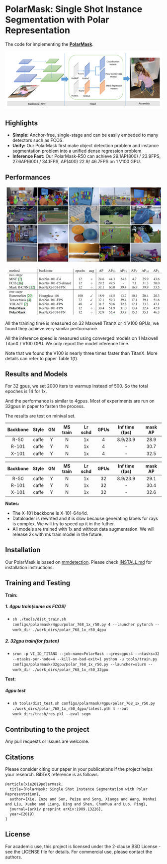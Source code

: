 # PolarMask: Single Shot Instance Segmentation with Polar Representation

The code for implementing the **[PolarMask](https://arxiv.org/abs/1909.13226)**. 

![image-20190807160835333](imgs/pipeline.png)

## Highlights
- **Simple:** Anchor-free, single-stage and can be easily embeded to many detectors such as FCOS.
- **Unify:**  Our PolarMask first make object detection problem and instance segmentation problem into a unified dense regression problem.
- **Inference Fast:** Our PolarMask-R50 can achieve 29.1AP(800) / 23.9FPS, 27.6AP(600) / 34.1FPS, AP(400) 22.9/ 46.7FPS on 1 V100 GPU.

## Performances
![Graph](imgs/visual.png)


![Table](imgs/performance.png)

All the training time is measured on 32 Maxwell TitanX or 4 V100 GPUs, we found they achieve very similar performance.

All the inference speed is measured using converged models on 1 Maxwell TitanX / V100 GPU. We only report the model inference time.

Note that we found the V100 is nearly three times faster than TitanX. More details can refer to paper Table 1(f). 


## Results and Models
For 32 gpus, we set 2000 iters to warmup instead of 500. So the total epoches is 14 for 1x.
  
And the performance is similar to 4gpus. Most of experiments are run on 32gpus in paper to fasten the process.

The results are test on minival set.

| Backbone  | Style   | GN  | MS train | Lr schd |  GPUs | Inf time (fps) | mask AP 
|:---------:|:-------:|:----:|:-------:|:-------:|:-----:|:--------------:|:------:|
| R-50      | caffe   | Y    | N       | 1x      |  4    | 8.9/23.9           | 28.9   |
| R-101     | caffe   | Y    | N       | 1x      |  4    | -              | 30.7   | 
| X-101     | caffe   | Y    | N       | 1x      |  4    | -              | 32.5   | 

| Backbone  | Style   | GN  | MS train | Lr schd |  GPUs | Inf time (fps) | mask AP |
|:---------:|:-------:|:----:|:-------:|:-------:|:-----:|:--------------:|:------: |
| R-50      | caffe   | Y    | N       | 1x      |  32    | 8.9/23.9           | 29.1   | 
| R-101     | caffe   | Y    | N       | 1x      |  32    | -              | 30.4   |
| X-101     | caffe   | Y    | N       | 1x      |  32    | -              | 32.6   | 

**Notes:**
- The X-101 backbone is X-101-64x4d.
- Dataloader is rewrited and it is slow because generating labels for rays is complex. We will try to speed up it in the futher.
- All models are trained with 1x and without data augmentation. We will release 2x with ms train model in the future.


## Installation
Our PolarMask is based on [mmdetection](https://github.com/open-mmlab/mmdetection). Please check [INSTALL.md](INSTALL.md) for installation instructions.

## Training and Testing
**Train:**
##### 1. 4gpu train(same as FCOS)
- ```sh ./tools/dist_train.sh  configs/polarmask/4gpu/polar_768_1x_r50.py 4 --launcher pytorch --work_dir ./work_dirs/polar_768_1x_r50_4gpu```

##### 2. 32gpu train(for fasten)
- ```srun -p VI_ID_TITANX --job-name=PolarMask --gres=gpu:4 --ntasks=32 --ntasks-per-node=4 --kill-on-bad-exit=1 python -u tools/train.py configs/polarmask/32gpu/polar_768_1x_r50.py --launcher=slurm --work_dir ./work_dirs/polar_768_1x_r50_32gpu```



**Test:**
##### 4gpu test
- ```sh tools/dist_test.sh configs/polarmask/4gpu/polar_768_1x_r50.py ./work_dirs/polar_768_1x_r50_4gpu/latest.pth 4 --out work_dirs/trash/res.pkl --eval segm```


## Contributing to the project
Any pull requests or issues are welcome.

## Citations
Please consider citing our paper in your publications if the project helps your research. BibTeX reference is as follows.

```
@article{xie2019polarmask,
  title={PolarMask: Single Shot Instance Segmentation with Polar Representation},
  author={Xie, Enze and Sun, Peize and Song, Xiaoge and Wang, Wenhai and Liu, Xuebo and Liang, Ding and Shen, Chunhua and Luo, Ping},
  journal={arXiv preprint arXiv:1909.13226},
  year={2019}
}
```

## License

For academic use, this project is licensed under the 2-clause BSD License - see the LICENSE file for details. For commercial use, please contact the authors. 